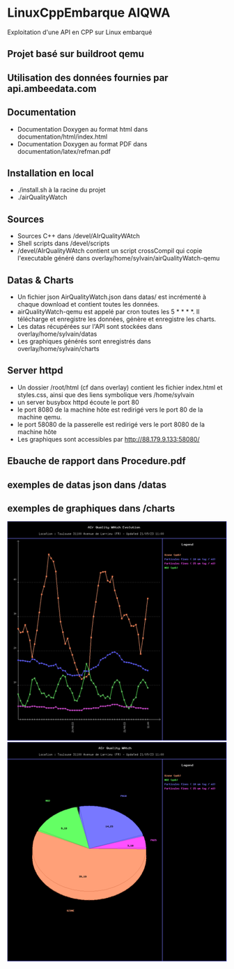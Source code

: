 # LinuxCppEmbarque AIQWA
Exploitation d'une API en CPP sur Linux embarqué

## Projet basé sur buildroot qemu
## Utilisation des données fournies par api.ambeedata.com

## Documentation

* Documentation Doxygen au format html dans documentation/html/index.html 
* Documentation Doxygen au format PDF dans documentation/latex/refman.pdf

## Installation en local

* ./install.sh à la racine du projet
* ./airQualityWatch

## Sources

* Sources C++ dans /devel/AIrQualityWAtch
* Shell scripts dans /devel/scripts
* /devel/AIrQualityWAtch contient un script crossCompil qui copie l'executable généré dans overlay/home/sylvain/airQualityWatch-qemu

## Datas & Charts
* Un fichier json AirQualityWatch.json dans datas/ est incrémenté à chaque download et contient toutes les données.
* airQualityWatch-qemu est appelé par cron toutes les 5 * * * *. Il télécharge et enregistre les données, génère et enregistre les charts.
*  Les datas récupérées sur l'API sont stockées dans overlay/home/sylvain/datas
* Les graphiques générés sont enregistrés dans overlay/home/sylvain/charts

## Server httpd
* Un dossier /root/html (cf dans overlay) contient les fichier index.html et styles.css, ainsi que des liens symbolique vers /home/sylvain
* un server busybox httpd écoute le port 80
* le port 8080 de la machine hôte est redirigé vers le port 80 de la machine qemu.
* le port 58080 de la passerelle est redirigé vers le port 8080 de la machine hôte
* Les graphiques sont accessibles par http://88.179.9.133:58080/  


## Ebauche de rapport dans Procedure.pdf
## exemples de datas json dans /datas
## exemples de graphiques dans /charts
![exemple de graphique généré](charts/curve.png)
![exemple de graphique généré](charts/pie.png)


